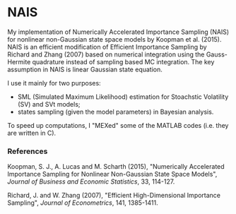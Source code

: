 # NAIS
My implementation of Numerically Accelerated Importance Sampling (NAIS) for nonlinear non-Gaussian state space models by Koopman et al. (2015). NAIS is an efficient modification of Efficient Importance Sampling by Richard and Zhang (2007) based on numerical integration using the Gauss-Hermite quadrature instead of sampling based MC integration. The key assumption in NAIS is linear Gaussian state equation. 

I use it mainly for two purposes:
* SML (Simulated Maximum Likelihood) estimation for Stoachstic Volatility (SV) and SVt models;
* states sampling (given the model parameters) in Bayesian analysis.

To speed up computations, I "MEXed" some of the MATLAB codes (i.e. they are written in C).

### References
Koopman, S. J., A. Lucas and M. Scharth (2015), "Numerically Accelerated Importance Sampling for Nonlinear Non-Gaussian State Space Models", _Journal of Business and Economic Statistics_, 33, 114-127.

Richard, J. and W. Zhang (2007), "Efficient High-Dimensional Importance Sampling", _Journal of Econometrics_, 141, 1385-1411.
